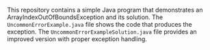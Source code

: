 This repository contains a simple Java program that demonstrates an ArrayIndexOutOfBoundsException and its solution. The `UncommonErrorExample.java` file shows the code that produces the exception. The `UncommonErrorExampleSolution.java` file provides an improved version with proper exception handling.